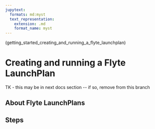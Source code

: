 ```yaml
---
jupytext:
  formats: md:myst
  text_representation:
    extension: .md
    format_name: myst
---
```


(getting_started_creating_and_running_a_flyte_launchplan)
# Creating and running a Flyte LaunchPlan

TK - this may be in next docs section -- if so, remove from this branch

## About Flyte LaunchPlans

## Steps